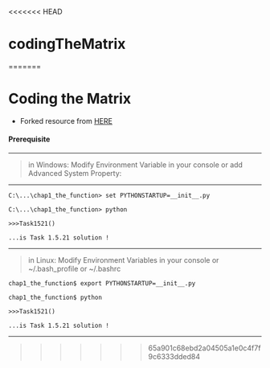 <<<<<<< HEAD
# codingTheMatrix
=======
# Coding the Matrix

* Forked resource from [HERE](resources.codingthematrix.com)

#### Prerequisite

- - -

> in Windows:  Modify Environment Variable in your console or add Advanced System Property:

- - -

```
C:\...\chap1_the_function> set PYTHONSTARTUP=__init__.py

C:\...\chap1_the_function> python

>>>Task1521()

...is Task 1.5.21 solution !
```

- - -

> in Linux: Modify Environment Variables in your console or ~/.bash_profile or ~/.bashrc

```
chap1_the_function$ export PYTHONSTARTUP=__init__.py

chap1_the_function$ python

>>>Task1521()

...is Task 1.5.21 solution !
```

- - -
>>>>>>> 65a901c68ebd2a04505a1e0c4f7f9c6333dded84
